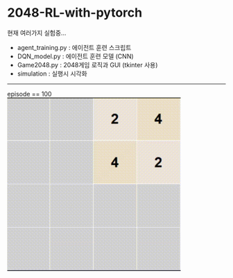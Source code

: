 # 2048-RL-with-pytorch<br>  
현재 여러가지 실험중...
 - agent_training.py : 에이전트 훈련 스크립트
 - DQN_model.py : 에이전트 훈련 모델 (CNN)
 - Game2048.py : 2048게임 로직과 GUI (tkinter 사용)
 - simulation : 실행시 시각화
---  
episode == 100 
![GIF](GIF/2048_100.gif)  <br><br>  
